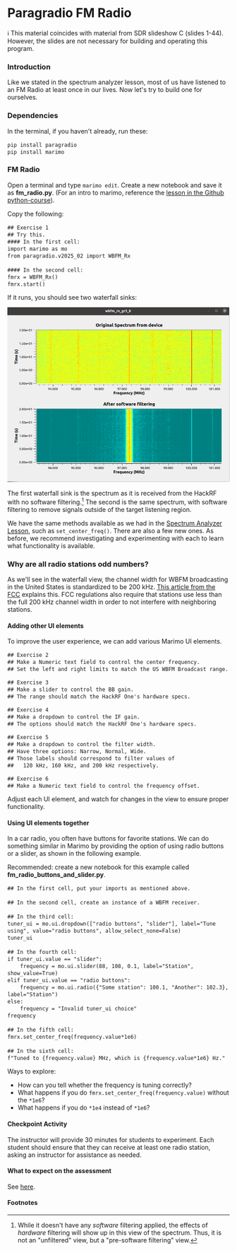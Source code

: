 # Paragradio FM Radio

ℹ️ This material coincides with material from SDR slideshow C (slides 1-44).  However, the slides are not necessary for building and operating this program.

### Introduction

Like we stated in the spectrum analyzer lesson, most of us have listened to an FM Radio at least once in our lives. Now let's try to build one for ourselves. 

### Dependencies

In the terminal, if you haven't already, run these:

```
pip install paragradio
pip install marimo
```

### FM Radio

Open a terminal and type `marimo edit`. Create a new notebook and save it as **fm_radio.py**. (For an intro to marimo, reference the [lesson in the Github python-course](https://github.com/python-can-define-radio/python-course/blob/main/classroom_activities/Ch02_Advanced/01_marimo.md)).

Copy the following:

```python3
## Exercise 1
## Try this.
#### In the first cell:
import marimo as mo
from paragradio.v2025_02 import WBFM_Rx

#### In the second cell:
fmrx = WBFM_Rx()
fmrx.start()
```

If it runs, you should see two waterfall sinks:

![WBFM_Rx.png](https://github.com/python-can-define-radio/sdr-course/blob/main/resources/assets/WBFM_Rx.png?raw=true)  

The first waterfall sink is the spectrum as it is received from the HackRF with no software filtering.[^1] The second is the same spectrum, with software filtering to remove signals outside of the target listening region.

We have the same methods available as we had in the [Spectrum Analyzer Lesson](https://github.com/python-can-define-radio/sdr-course/blob/main/classroom_activities/Ch01_Diving_in_Headfirst/020_Spec_A_paragradio.md), such as `set_center_freq()`. There are also a few new ones. As before, we recommend investigating and experimenting with each to learn what functionality is available.

### Why are all radio stations odd numbers?

As we'll see in the waterfall view, the channel width for WBFM broadcasting in the United States is standardized to be 200 kHz. [This article from the FCC](https://www.fcc.gov/media/radio/fm-frequencies-end-odd-decimal) explains this. FCC regulations also require that stations use less than the full 200 kHz channel width in order to not interfere with neighboring stations.

#### Adding other UI elements

To improve the user experience, we can add various Marimo UI elements.

```python3
## Exercise 2
## Make a Numeric text field to control the center frequency.
## Set the left and right limits to match the US WBFM Broadcast range.
```

```python3
## Exercise 3
## Make a slider to control the BB gain.
## The range should match the HackRF One's hardware specs.
```

```python3
## Exercise 4
## Make a dropdown to control the IF gain. 
## The options should match the HackRF One's hardware specs.
```

```python3
## Exercise 5
## Make a dropdown to control the filter width. 
## Have three options: Narrow, Normal, Wide.
## Those labels should correspond to filter values of
##   120 kHz, 160 kHz, and 200 kHz respectively.
```

```python3
## Exercise 6
## Make a Numeric text field to control the frequency offset.
```

<!-- ```python3
## Make a .... to control the squelch.
``` -->

Adjust each UI element, and watch for changes in the view to ensure proper functionality.

#### Using UI elements together

In a car radio, you often have buttons for favorite stations. We can do something similar in Marimo by providing the option of using radio buttons or a slider, as shown in the following example.

Recommended: create a new notebook for this example called **fm_radio_buttons_and_slider.py**.

```python3
## In the first cell, put your imports as mentioned above.

## In the second cell, create an instance of a WBFM receiver.

## In the third cell:
tuner_ui = mo.ui.dropdown(["radio buttons", "slider"], label="Tune using", value="radio buttons", allow_select_none=False)
tuner_ui

## In the fourth cell:
if tuner_ui.value == "slider":
    frequency = mo.ui.slider(88, 108, 0.1, label="Station", show_value=True)
elif tuner_ui.value == "radio buttons":
    frequency = mo.ui.radio({"Some station": 100.1, "Another": 102.3}, label="Station")
else:
    frequency = "Invalid tuner_ui choice"
frequency

## In the fifth cell:
fmrx.set_center_freq(frequency.value*1e6)

## In the sixth cell:
f"Tuned to {frequency.value} MHz, which is {frequency.value*1e6} Hz."
```

Ways to explore:
- How can you tell whether the frequency is tuning correctly?
- What happens if you do `fmrx.set_center_freq(frequency.value)` without the `*1e6`?
- What happens if you do `*1e4` instead of `*1e6`?

#### Checkpoint Activity

The instructor will provide 30 minutes for students to experiment. Each student should ensure that they can receive at least one radio station, asking an instructor for assistance as needed.

#### What to expect on the assessment

See [here](https://github.com/python-can-define-radio/sdr-course/blob/main/classroom_activities/Ch01_Diving_in_Headfirst/020_Spec_A_paragradio.md#what-to-expect-on-the-assessment).

#### Footnotes

[^1]: While it doesn't have any _software_ filtering applied, the effects of _hardware_ filtering will show up in this view of the spectrum. Thus, it is not an "unfiltered" view, but a "pre-software filtering" view.
